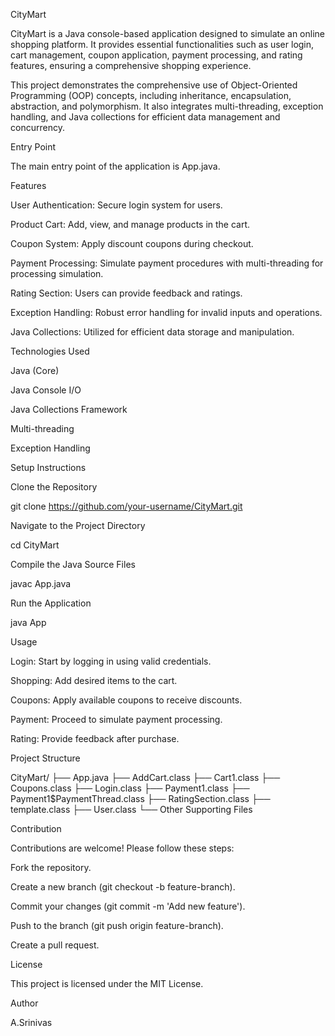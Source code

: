 CityMart

CityMart is a Java console-based application designed to simulate an online shopping platform. It provides essential functionalities such as user login, cart management, coupon application, payment processing, and rating features, ensuring a comprehensive shopping experience.

This project demonstrates the comprehensive use of Object-Oriented Programming (OOP) concepts, including inheritance, encapsulation, abstraction, and polymorphism. It also integrates multi-threading, exception handling, and Java collections for efficient data management and concurrency.

Entry Point

The main entry point of the application is App.java.

Features

User Authentication: Secure login system for users.

Product Cart: Add, view, and manage products in the cart.

Coupon System: Apply discount coupons during checkout.

Payment Processing: Simulate payment procedures with multi-threading for processing simulation.

Rating Section: Users can provide feedback and ratings.

Exception Handling: Robust error handling for invalid inputs and operations.

Java Collections: Utilized for efficient data storage and manipulation.

Technologies Used

Java (Core)

Java Console I/O

Java Collections Framework

Multi-threading

Exception Handling

Setup Instructions

Clone the Repository

git clone https://github.com/your-username/CityMart.git

Navigate to the Project Directory

cd CityMart

Compile the Java Source Files

javac App.java

Run the Application

java App

Usage

Login: Start by logging in using valid credentials.

Shopping: Add desired items to the cart.

Coupons: Apply available coupons to receive discounts.

Payment: Proceed to simulate payment processing.

Rating: Provide feedback after purchase.

Project Structure

CityMart/
├── App.java
├── AddCart.class
├── Cart1.class
├── Coupons.class
├── Login.class
├── Payment1.class
├── Payment1$PaymentThread.class
├── RatingSection.class
├── template.class
├── User.class
└── Other Supporting Files

Contribution

Contributions are welcome! Please follow these steps:

Fork the repository.

Create a new branch (git checkout -b feature-branch).

Commit your changes (git commit -m 'Add new feature').

Push to the branch (git push origin feature-branch).

Create a pull request.

License

This project is licensed under the MIT License.

Author

A.Srinivas
